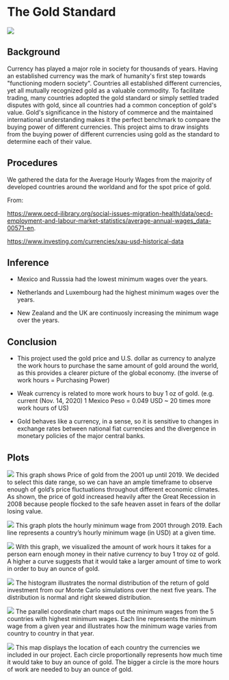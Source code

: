 # **The Gold Standard**

![](https://coinweek.com/wp-content/uploads/2011/09/gold_standard.jpg)

## **Background**

Currency has played a major role in society for thousands of years. Having an established currency was the mark of humanity's first step towards "functioning modern society". Countries all established different currencies, yet all mutually recognized gold as a valuable commodity. To facilitate trading, many countries adopted the gold standard or simply settled traded disputes with gold, since all countries had a common conception of gold's value. 
Gold's significance in the history of commerce and the maintained international understanding makes it the perfect benchmark to compare the buying power of different currencies. This project aims to draw insights from the buying power of different currencies using gold as the standard to determine each of their value. 


## **Procedures**
We gathered the data for the Average Hourly Wages from the majority of developed countries around the worldand and for the spot price of gold.

From:

 https://www.oecd-ilibrary.org/social-issues-migration-health/data/oecd-employment-and-labour-market-statistics/average-annual-wages_data-00571-en.

 https://www.investing.com/currencies/xau-usd-historical-data 

## **Inference**


+ Mexico and Russsia had the lowest minimum wages over the years.

+ Netherlands and Luxembourg had the highest minimum wages over the years.

+ New Zealand and the UK are continuosly increasing the minimum wage over the years.



## **Conclusion**

+ This project used the gold price and U.S. dollar as currency to analyze the work hours to purchase the same amount of gold around the world, as this provides a clearer picture of the global economy. (the inverse of work hours = Purchasing Power)

+ Weak currency is related to more work hours to buy  1 oz of gold. (e.g. current (Nov. 14, 2020) 1 Mexico Peso = 0.049 USD ~ 20 times more  work hours of US)

+ Gold behaves like a currency, in a sense, so it is sensitive to changes in exchange rates between national fiat currencies and the divergence in monetary policies of the major central banks. 

## **Plots**


![](https://github.com/vmieres/The-Gold-Standard/blob/main/images/gold_line_plot.png)
This graph shows Price of gold from the 2001 up until 2019. We decided to select this date range, so we can have an ample timeframe to observe enough of gold’s price fluctuations throughout different economic climates. As shown, the price of gold increased heavily after the Great Recession in 2008 because people flocked to the safe heaven asset in fears of the dollar losing value.

![](https://github.com/vmieres/The-Gold-Standard/blob/main/images/hourly_minimum_wage_from_2000_2019.png)
This graph plots the hourly minimum wage from 2001 through 2019. Each line represents a country’s hourly minimum wage (in USD) at a given time. 

![](https://github.com/vmieres/The-Gold-Standard/blob/main/images/hours_to_purchase_gold.png)
With this graph, we visualized the amount of work hours it takes for a person earn enough money in their native currency to buy 1 troy oz of gold. A higher a curve suggests that it would take a larger amount of time to work in order to buy an ounce of gold.


![](https://github.com/vmieres/The-Gold-Standard/blob/main/images/MC_fiveyear_dist_plot.png)
The histogram illustrates the normal distribution of the return of gold investment from our Monte Carlo simulations over the next five years. The distribution is normal and right skewed distribution. 

![](https://github.com/vmieres/The-Gold-Standard/blob/main/images/top%20_5_countries.png)
The parallel coordinate chart maps out the minimum wages from the 5 countries with highest minimum wages. Each line represents the minimum wage from a given year and illustrates how the minimum wage varies from country to country in that year.

![](https://github.com/vmieres/The-Gold-Standard/blob/main/images/map.png)
This map displays the location of each country the currencies we included in our project. Each circle proportionally represents how much time it would take to buy an ounce of gold. The bigger a circle is the more hours of work are needed to buy an ounce of gold. 




























